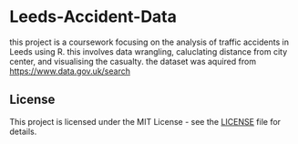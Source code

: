 # Leeds-Accident-Data
this project is a coursework focusing on the analysis of traffic accidents in Leeds using R. this involves data wrangling, caluclating distance from city center, and visualising the casualty. 
the dataset was aquired from https://www.data.gov.uk/search

## License
This project is licensed under the MIT License - see the [LICENSE](./LICENSE) file for details.
